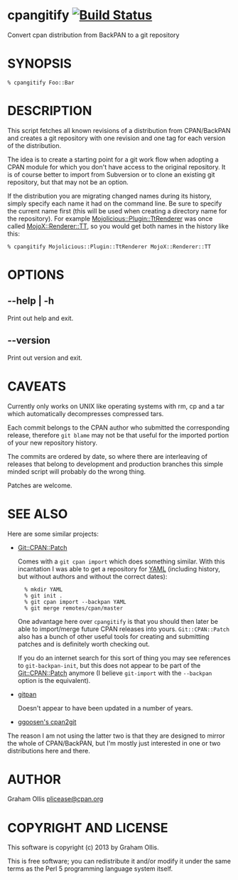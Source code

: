 # cpangitify [![Build Status](https://secure.travis-ci.org/plicease/App-cpangitify.png)](http://travis-ci.org/plicease/App-cpangitify)

Convert cpan distribution from BackPAN to a git repository

# SYNOPSIS

    % cpangitify Foo::Bar

# DESCRIPTION

This script fetches all known revisions of a distribution from CPAN/BackPAN
and creates a git repository with one revision and one tag for each version
of the distribution.

The idea is to create a starting point for a git work flow when adopting a
CPAN module for which you don't have access to the original repository.
It is of course better to import from Subversion or to clone an existing
git repository, but that may not be an option.

If the distribution you are migrating changed names during its history,
simply specify each name it had on the command line.  Be sure to specify
the current name first (this will be used when creating a directory name
for the repository).  For example [Mojolicious::Plugin::TtRenderer](https://metacpan.org/pod/Mojolicious::Plugin::TtRenderer) was
once called [MojoX::Renderer::TT](https://metacpan.org/pod/MojoX::Renderer::TT), so you would get both names in the
history like this:

    % cpangitify Mojolicious::Plugin::TtRenderer MojoX::Renderer::TT

# OPTIONS

## \--help | -h

Print out help and exit.

## \--version

Print out version and exit.

# CAVEATS

Currently only works on UNIX like operating systems with rm, cp and a tar which
automatically decompresses compressed tars.

Each commit belongs to the CPAN author who submitted the corresponding release,
therefore `git blame` may not be that useful for the imported portion of
your new repository history.

The commits are ordered by date, so where there are interleaving of releases
that belong to development and production branches this simple minded script
will probably do the wrong thing.

Patches are welcome.

# SEE ALSO

Here are some similar projects:

- [Git::CPAN::Patch](https://metacpan.org/pod/Git::CPAN::Patch)

    Comes with a `git cpan import` which does something similar.  With this 
    incantation I was able to get a repository for [YAML](https://metacpan.org/pod/YAML) (including history,
    but without authors and without the correct dates):

        % mkdir YAML
        % git init .
        % git cpan import --backpan YAML
        % git merge remotes/cpan/master

    One advantage here over `cpangitify` is that you should then later be able to 
    import/merge future CPAN releases into yours.  `Git::CPAN::Patch` also has a bunch of 
    other useful tools for creating and submitting patches and is definitely worth 
    checking out.

    If you do an internet search for this sort of thing you may see references
    to `git-backpan-init`, but this does not appear to be part of the
    [Git::CPAN::Patch](https://metacpan.org/pod/Git::CPAN::Patch) anymore (I believe `git-import` with the `--backpan`
    option is the equivalent).

- [gitpan](https://github.com/gitpan)

    Doesn't appear to have been updated in a number of years.

- [ggoosen's cpan2git](https://github.com/ggoossen/cpan2git)

The reason I am not using the latter two is that they are designed to 
mirror the whole of CPAN/BackPAN, but I'm mostly just interested in one 
or two distributions here and there.

# AUTHOR

Graham Ollis <plicease@cpan.org>

# COPYRIGHT AND LICENSE

This software is copyright (c) 2013 by Graham Ollis.

This is free software; you can redistribute it and/or modify it under
the same terms as the Perl 5 programming language system itself.
